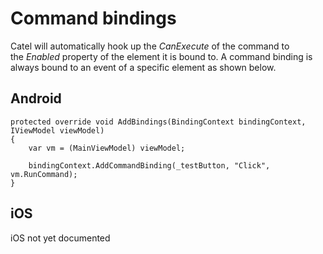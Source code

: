 # Command bindings

Catel will automatically hook up the *CanExecute* of the command to the *Enabled* property of the element it is bound to. A command binding is always bound to an event of a specific element as shown below.

## Android

```
protected override void AddBindings(BindingContext bindingContext, IViewModel viewModel)
{
    var vm = (MainViewModel) viewModel;

    bindingContext.AddCommandBinding(_testButton, "Click", vm.RunCommand);
}
```

## iOS

iOS not yet documented

